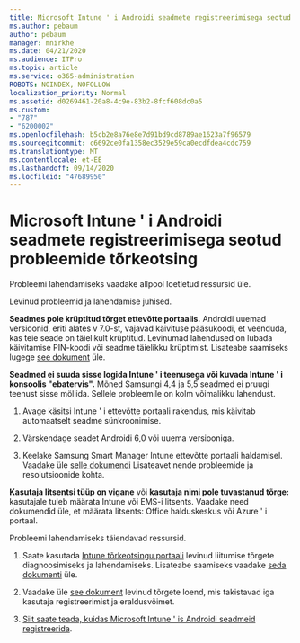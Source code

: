 ```yaml
---
title: Microsoft Intune ' i Androidi seadmete registreerimisega seotud probleemide tõrkeotsing
ms.author: pebaum
author: pebaum
manager: mnirkhe
ms.date: 04/21/2020
ms.audience: ITPro
ms.topic: article
ms.service: o365-administration
ROBOTS: NOINDEX, NOFOLLOW
localization_priority: Normal
ms.assetid: d0269461-20a8-4c9e-83b2-8fcf608dc0a5
ms.custom:
- "787"
- "6200002"
ms.openlocfilehash: b5cb2e8a76e8e7d91bd9cd8789ae1623a7f96579
ms.sourcegitcommit: c6692ce0fa1358ec3529e59ca0ecdfdea4cdc759
ms.translationtype: MT
ms.contentlocale: et-EE
ms.lasthandoff: 09/14/2020
ms.locfileid: "47689950"
---
```

# <a name="troubleshoot-issues-with-enrolling-android-devices-in-microsoft-intune"></a>Microsoft Intune ' i Androidi seadmete registreerimisega seotud probleemide tõrkeotsing

Probleemi lahendamiseks vaadake allpool loetletud ressursid üle.
  
Levinud probleemid ja lahendamise juhised.
  
 **Seadmes pole krüptitud tõrget ettevõtte portaalis.** Androidi uuemad versioonid, eriti alates v 7.0-st, vajavad käivituse pääsukoodi, et veenduda, kas teie seade on täielikult krüptitud. Levinumad lahendused on lubada käivitamise PIN-koodi või seadme täielikku krüptimist. Lisateabe saamiseks lugege [see dokument](https://docs.microsoft.com/intune-user-help/your-device-appears-encrypted-but-cp-says-otherwise-android) üle.
  
 **Seadmed ei suuda sisse logida Intune ' i teenusega või kuvada Intune ' i konsoolis "ebatervis".** Mõned Samsungi 4,4 ja 5,5 seadmed ei pruugi teenust sisse möllida. Sellele probleemile on kolm võimalikku lahendust.
  
1. Avage käsitsi Intune ' i ettevõtte portaali rakendus, mis käivitab automaatselt seadme sünkroonimise.

2. Värskendage seadet Androidi 6,0 või uuema versiooniga.

3. Keelake Samsung Smart Manager Intune ettevõtte portaali haldamisel. Vaadake üle [selle dokumendi](https://docs.microsoft.com/intune-classic/troubleshoot/troubleshoot-device-enrollment-in-intune#devices-fail-to-check-in-with-the-intune-service-and-display-as-unhealthy-in-the-intune-admin-console) Lisateavet nende probleemide ja resolutsioonide kohta.

 **Kasutaja litsentsi tüüp on vigane** või **kasutaja nimi pole tuvastanud tõrge:** kasutajale tuleb määrata Intune või EMS-i litsents. Vaadake need dokumendid üle, et määrata litsents: Office halduskeskus või Azure ' i portaal.
  
Probleemi lahendamiseks täiendavad ressursid.
  
1. Saate kasutada [Intune tõrkeotsingu portaali](https://devicemanagement.microsoft.com/#blade/Microsoft_Intune_DeviceSettings/TroubleshootBlade) levinud liitumise tõrgete diagnoosimiseks ja lahendamiseks. Lisateabe saamiseks vaadake [seda dokumenti](https://docs.microsoft.com/intune/help-desk-operators) üle.

2. Vaadake üle [see dokument](https://docs.microsoft.com/intune-classic/Troubleshoot/troubleshoot-device-enrollment-in-intune) levinud tõrgete loend, mis takistavad iga kasutaja registreerimist ja eraldusvõimet.

3. [Siit saate teada, kuidas Microsoft Intune ' is Androidi seadmeid registreerida](https://docs.microsoft.com/intune/android-enroll).
